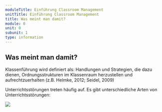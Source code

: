 ```yaml
---
moduleTitle: Einführung Classroom Management
unitTitle: Einführung Classroom Management
title: Was meint man damit?
module: 0
unit: 0
subunit: 1
type: information
---
```


## Was meint man damit?

Klassenführung wird definiert als: Handlungen und Strategien, die dazu dienen, Ordnungsstrukturen im Klassenraum herzustellen und aufrechtzuerhalten (z.B. Helmke, 2012; Seidel, 2009) 

Unterrichtsstörungen treten häufig auf. Es gibt unterschiedliche Arten von Unterrichtsstörungen: 

![](01_Wimmelbild_Klassenführung.png)

<flipcard id="12"></flipcard>
<flipcard id="13"></flipcard>
<flipcard id="14"></flipcard>